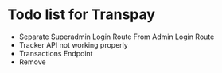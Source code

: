 # Todo list for Transpay

- Separate Superadmin Login Route From Admin Login Route
- Tracker API not working properly
- Transactions Endpoint
- Remove 
